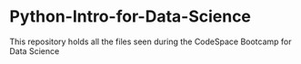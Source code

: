# Python-Intro-for-Data-Science
This repository holds all the files seen during the CodeSpace Bootcamp for Data Science
